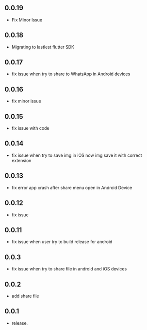 ## 0.0.19

- Fix Minor Issue

## 0.0.18

- Migrating to lastlest flutter SDK

## 0.0.17

- fix issue when try to share to WhatsApp in Android devices

## 0.0.16

- fix minor issue

## 0.0.15

- fix issue with code

## 0.0.14

- fix issue when try to save img in iOS now img save it with correct extension

## 0.0.13

- fix error app crash after share menu open in Android Device

## 0.0.12

- fix issue

## 0.0.11

- fix issue when user try to build release for android

## 0.0.3

- fix issue when try to share file in android and iOS devices

## 0.0.2

- add share file

## 0.0.1

- release.
